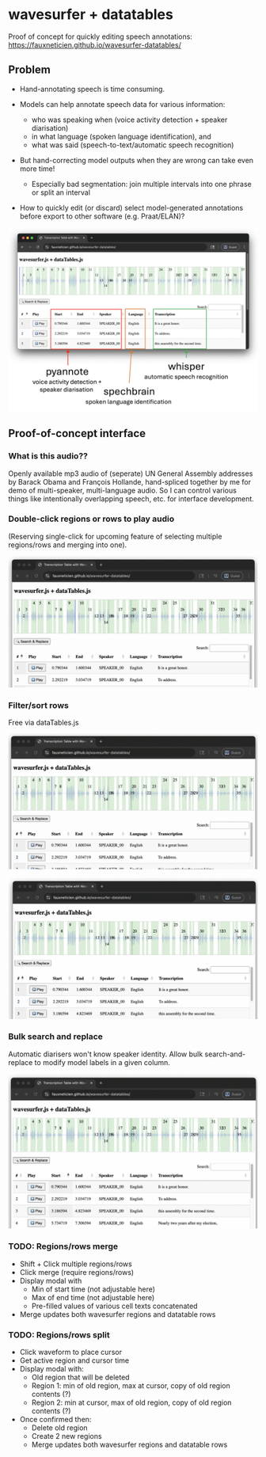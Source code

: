 # wavesurfer + datatables

Proof of concept for quickly editing speech annotations: https://fauxneticien.github.io/wavesurfer-datatables/

## Problem

- Hand-annotating speech is time consuming. 

- Models can help annotate speech data for various information:
  - who was speaking when (voice activity detection + speaker diarisation)
  - in what language (spoken language identification), and
  - what was said (speech-to-text/automatic speech recognition)
 
- But hand-correcting model outputs when they are wrong can take even more time!
  - Especially bad segmentation: join multiple intervals into one phrase or split an interval

- How to quickly edit (or discard) select model-generated annotations before export to other software (e.g. Praat/ELAN)?

![](docs/assets/README_models.png)

## Proof-of-concept interface

### What is this audio??

Openly available mp3 audio of (seperate) UN General Assembly addresses by Barack Obama and François Hollande, hand-spliced together by me for demo of multi-speaker, multi-language audio. So I can control various things like intentionally overlapping speech, etc. for interface development.

### Double-click regions or rows to play audio

(Reserving single-click for upcoming feature of selecting multiple regions/rows and merging into one).

![](docs/assets/README_db-click.gif)

### Filter/sort rows

Free via dataTables.js

![](docs/assets/README_filter.gif)

![](docs/assets/README_sort.gif)

### Bulk search and replace

Automatic diarisers won't know speaker identity. Allow bulk search-and-replace to modify model labels in a given column.

![](docs/assets/README_search-and-replace.gif)

### TODO: Regions/rows merge

- Shift + Click multiple regions/rows
- Click merge (require regions/rows)
- Display modal with
  - Min of start time (not adjustable here)
  - Max of end time (not adjustable here)
  - Pre-filled values of various cell texts concatenated
- Merge updates both wavesurfer regions and datatable rows

### TODO: Regions/rows split

- Click waveform to place cursor
- Get active region and cursor time
- Display modal with:
  - Old region that will be deleted
  - Region 1: min of old region, max at cursor, copy of old region contents (?)
  - Region 2: min at cursor, max of old region, copy of old region contents (?)
- Once confirmed then:
   - Delete old region
   - Create 2 new regions
   - Merge updates both wavesurfer regions and datatable rows
